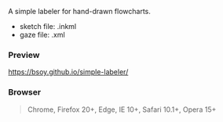 
A simple labeler for hand-drawn flowcharts.
  - sketch file: .inkml
  - gaze file: .xml

### Preview
https://bsoy.github.io/simple-labeler/

### Browser
> Chrome, Firefox 20+, Edge, IE 10+, Safari 10.1+, Opera 15+
